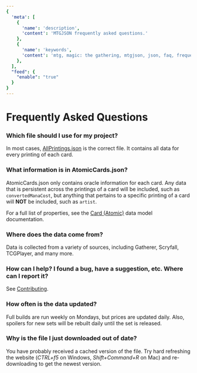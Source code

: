 ```yaml
---
{
  'meta': [
    {
      'name': 'description',
      'content': 'MTGJSON frequently asked questions.'
    },
    {
      'name': 'keywords',
      'content': 'mtg, magic: the gathering, mtgjson, json, faq, frequently asked questions',
    },
  ],
  "feed": {
    "enable": "true"
  }
}
---
```


# Frequently Asked Questions

### Which file should I use for my project?
In most cases, [AllPrintings.json](/api/v5/AllPrintings.json) is the correct file. It contains all data for every printing of each card.

### What information is in AtomicCards.json?
AtomicCards.json only contains oracle information for each card. Any data that is persistent across the printings of a card will be included, such as `convertedManaCost`, but anything that pertains to a specific printing of a card will **NOT** be included, such as `artist`.

For a full list of properties, see the [Card (Atomic)](/data-models/card-atomic/) data model documentation.

### Where does the data come from?
Data is collected from a variety of sources, including Gatherer, Scryfall, TCGPlayer, and many more.

### How can I help? I found a bug, have a suggestion, etc. Where can I report it?
See [Contributing](/#contributing).

### How often is the data updated?
Full builds are run weekly on Mondays, but prices are updated daily. Also, spoilers for new sets will be rebuilt daily until the set is released.

### Why is the file I just downloaded out of date?
You have probably received a cached version of the file. Try hard refreshing the website (*CTRL+f5* on Windows, *Shift+Command+R* on Mac) and re-downloading to get the newest version.
